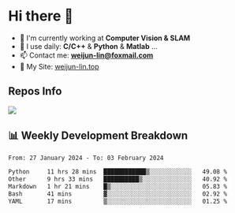 # Hi there 👋

<!--
**Weijun-Lin/Weijun-Lin** is a ✨ _special_ ✨ repository because its `README.md` (this file) appears on your GitHub profile.

Here are some ideas to get you started:

- 🔭 I’m currently working on ...
- 🌱 I’m currently learning ...
- 👯 I’m looking to collaborate on ...
- 🤔 I’m looking for help with ...
- 💬 Ask me about ...
- 📫 How to reach me: ...
- 😄 Pronouns: ...
- ⚡ Fun fact: ...
-->

- 🏢 I'm currently working at **Computer Vision & SLAM**
- 🚀 I use daily: **C/C++** & **Python** & **Matlab** ...
- 📫 Contact me: **weijun-lin@foxmail.com**
- 🔗 My Site: [weijun-lin.top](https://weijun-lin.top/)

  

## Repos Info
![](https://github-readme-stats.vercel.app/api?username=Weijun-Lin&theme=cobalt)

## 📊 Weekly Development Breakdown

<!--START_SECTION:waka-->

```txt
From: 27 January 2024 - To: 03 February 2024

Python     11 hrs 28 mins  ████████████▒░░░░░░░░░░░░   49.08 %
Other      9 hrs 33 mins   ██████████▒░░░░░░░░░░░░░░   40.92 %
Markdown   1 hr 21 mins    █▒░░░░░░░░░░░░░░░░░░░░░░░   05.83 %
Bash       41 mins         ▓░░░░░░░░░░░░░░░░░░░░░░░░   02.92 %
YAML       17 mins         ▒░░░░░░░░░░░░░░░░░░░░░░░░   01.25 %
```

<!--END_SECTION:waka-->
